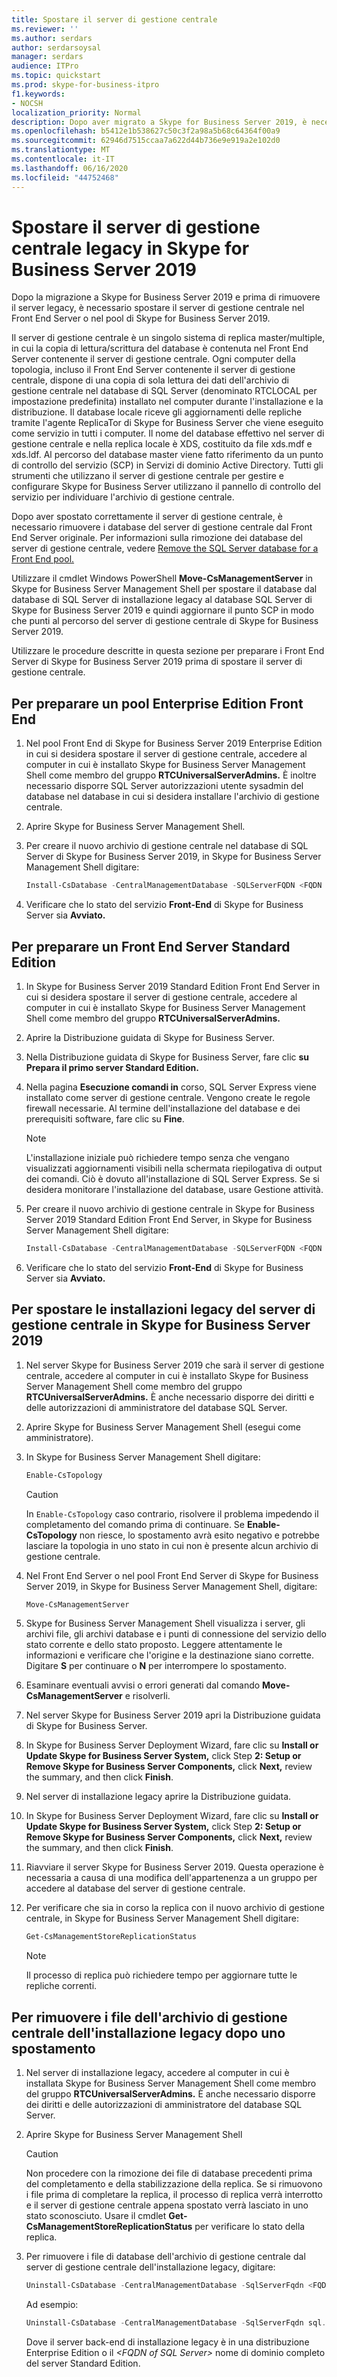 ```yaml
---
title: Spostare il server di gestione centrale
ms.reviewer: ''
ms.author: serdars
author: serdarsoysal
manager: serdars
audience: ITPro
ms.topic: quickstart
ms.prod: skype-for-business-itpro
f1.keywords:
- NOCSH
localization_priority: Normal
description: Dopo aver migrato a Skype for Business Server 2019, è necessario spostare il server di gestione centrale nel Front End Server o nel pool di Skype for Business Server 2019, prima di poter rimuovere il server legacy.
ms.openlocfilehash: b5412e1b538627c50c3f2a98a5b68c64364f00a9
ms.sourcegitcommit: 62946d7515ccaa7a622d44b736e9e919a2e102d0
ms.translationtype: MT
ms.contentlocale: it-IT
ms.lasthandoff: 06/16/2020
ms.locfileid: "44752468"
---
```

# <a name="move-the-legacy-central-management-server-to-skype-for-business-server-2019"></a>Spostare il server di gestione centrale legacy in Skype for Business Server 2019

Dopo la migrazione a Skype for Business Server 2019 e prima di rimuovere il server legacy, è necessario spostare il server di gestione centrale nel Front End Server o nel pool di Skype for Business Server 2019. 
  
Il server di gestione centrale è un singolo sistema di replica master/multiple, in cui la copia di lettura/scrittura del database è contenuta nel Front End Server contenente il server di gestione centrale. Ogni computer della topologia, incluso il Front End Server contenente il server di gestione centrale, dispone di una copia di sola lettura dei dati dell'archivio di gestione centrale nel database di SQL Server (denominato RTCLOCAL per impostazione predefinita) installato nel computer durante l'installazione e la distribuzione. Il database locale riceve gli aggiornamenti delle repliche tramite l'agente ReplicaTor di Skype for Business Server che viene eseguito come servizio in tutti i computer. Il nome del database effettivo nel server di gestione centrale e nella replica locale è XDS, costituito da file xds.mdf e xds.ldf. Al percorso del database master viene fatto riferimento da un punto di controllo del servizio (SCP) in Servizi di dominio Active Directory. Tutti gli strumenti che utilizzano il server di gestione centrale per gestire e configurare Skype for Business Server utilizzano il pannello di controllo del servizio per individuare l'archivio di gestione centrale.
  
Dopo aver spostato correttamente il server di gestione centrale, è necessario rimuovere i database del server di gestione centrale dal Front End Server originale. Per informazioni sulla rimozione dei database del server di gestione centrale, vedere [Remove the SQL Server database for a Front End pool.](remove-the-sql-server-database-for-a-front-end-pool.md)
  
Utilizzare il cmdlet Windows PowerShell **Move-CsManagementServer** in Skype for Business Server Management Shell per spostare il database dal database di SQL Server di installazione legacy al database SQL Server di Skype for Business Server 2019 e quindi aggiornare il punto SCP in modo che punti al percorso del server di gestione centrale di Skype for Business Server 2019. 
  
Utilizzare le procedure descritte in questa sezione per preparare i Front End Server di Skype for Business Server 2019 prima di spostare il server di gestione centrale.
  
## <a name="to-prepare-an-enterprise-edition-front-end-pool"></a>Per preparare un pool Enterprise Edition Front End

1. Nel pool Front End di Skype for Business Server 2019 Enterprise Edition in cui si desidera spostare il server di gestione centrale, accedere al computer in cui è installato Skype for Business Server Management Shell come membro del gruppo **RTCUniversalServerAdmins.** È inoltre necessario disporre SQL Server autorizzazioni utente sysadmin del database nel database in cui si desidera installare l'archivio di gestione centrale. 
    
2. Aprire Skype for Business Server Management Shell.
    
3. Per creare il nuovo archivio di gestione centrale nel database di SQL Server di Skype for Business Server 2019, in Skype for Business Server Management Shell digitare:
    
   ```PowerShell
   Install-CsDatabase -CentralManagementDatabase -SQLServerFQDN <FQDN of your SQL Server> -SQLInstanceName <name of instance>
   ```

4. Verificare che lo stato del servizio **Front-End** di Skype for Business Server sia **Avviato.**
    
## <a name="to-prepare-a-standard-edition-front-end-server"></a>Per preparare un Front End Server Standard Edition

1. In Skype for Business Server 2019 Standard Edition Front End Server in cui si desidera spostare il server di gestione centrale, accedere al computer in cui è installato Skype for Business Server Management Shell come membro del gruppo **RTCUniversalServerAdmins.** 
    
2. Aprire la Distribuzione guidata di Skype for Business Server.
    
3. Nella Distribuzione guidata di Skype for Business Server, fare clic **su Prepara il primo server Standard Edition.**
    
4. Nella pagina **Esecuzione comandi in** corso, SQL Server Express viene installato come server di gestione centrale. Vengono create le regole firewall necessarie. Al termine dell'installazione del database e dei prerequisiti software, fare clic su **Fine**.
    
    > [!NOTE]
    > L'installazione iniziale può richiedere tempo senza che vengano visualizzati aggiornamenti visibili nella schermata riepilogativa di output dei comandi. Ciò è dovuto all'installazione di SQL Server Express. Se si desidera monitorare l'installazione del database, usare Gestione attività. 
  
5. Per creare il nuovo archivio di gestione centrale in Skype for Business Server 2019 Standard Edition Front End Server, in Skype for Business Server Management Shell digitare: 
    
   ```PowerShell
   Install-CsDatabase -CentralManagementDatabase -SQLServerFQDN <FQDN of your Standard Edition Server> -SQLInstanceName <name of instance - RTC by default>
   ```

6. Verificare che lo stato del servizio **Front-End** di Skype for Business Server sia **Avviato.**
    
## <a name="to-move-the-legacy-installs-central-management-server-to-skype-for-business-server-2019"></a>Per spostare le installazioni legacy del server di gestione centrale in Skype for Business Server 2019

1. Nel server Skype for Business Server 2019 che sarà il server di gestione centrale, accedere al computer in cui è installato Skype for Business Server Management Shell come membro del gruppo **RTCUniversalServerAdmins.** È anche necessario disporre dei diritti e delle autorizzazioni di amministratore del database SQL Server. 
    
2. Aprire Skype for Business Server Management Shell (esegui come amministratore).
    
3. In Skype for Business Server Management Shell digitare: 
    
   ```PowerShell
   Enable-CsTopology
   ```

    > [!CAUTION]
    > In `Enable-CsTopology` caso contrario, risolvere il problema impedendo il completamento del comando prima di continuare. Se **Enable-CsTopology** non riesce, lo spostamento avrà esito negativo e potrebbe lasciare la topologia in uno stato in cui non è presente alcun archivio di gestione centrale. 
  
4. Nel Front End Server o nel pool Front End Server di Skype for Business Server 2019, in Skype for Business Server Management Shell, digitare: 
    
   ```PowerShell
   Move-CsManagementServer
   ```

5. Skype for Business Server Management Shell visualizza i server, gli archivi file, gli archivi database e i punti di connessione del servizio dello stato corrente e dello stato proposto. Leggere attentamente le informazioni e verificare che l'origine e la destinazione siano corrette. Digitare **S** per continuare o **N** per interrompere lo spostamento. 
    
6. Esaminare eventuali avvisi o errori generati dal comando **Move-CsManagementServer** e risolverli. 
    
7. Nel server Skype for Business Server 2019 apri la Distribuzione guidata di Skype for Business Server. 
    
8. In Skype for Business Server Deployment Wizard, fare clic su **Install or Update Skype for Business Server System,** click Step **2: Setup or Remove Skype for Business Server Components,** click **Next,** review the summary, and then click **Finish**. 
    
9. Nel server di installazione legacy aprire la Distribuzione guidata. 
    
10. In Skype for Business Server Deployment Wizard, fare clic su **Install or Update Skype for Business Server System,** click Step **2: Setup or Remove Skype for Business Server Components,** click **Next,** review the summary, and then click **Finish**. 
    
11. Riavviare il server Skype for Business Server 2019. Questa operazione è necessaria a causa di una modifica dell'appartenenza a un gruppo per accedere al database del server di gestione centrale.
    
12. Per verificare che sia in corso la replica con il nuovo archivio di gestione centrale, in Skype for Business Server Management Shell digitare: 
    
    ```PowerShell
    Get-CsManagementStoreReplicationStatus
    ```

    > [!NOTE]
    > Il processo di replica può richiedere tempo per aggiornare tutte le repliche correnti. 
  
## <a name="to-remove-legacy-install-central-management-store-files-after-a-move"></a>Per rimuovere i file dell'archivio di gestione centrale dell'installazione legacy dopo uno spostamento

1. Nel server di installazione legacy, accedere al computer in cui è installata Skype for Business Server Management Shell come membro del gruppo **RTCUniversalServerAdmins.** È anche necessario disporre dei diritti e delle autorizzazioni di amministratore del database SQL Server. 
    
2. Aprire Skype for Business Server Management Shell
    
    > [!CAUTION]
    > Non procedere con la rimozione dei file di database precedenti prima del completamento e della stabilizzazione della replica. Se si rimuovono i file prima di completare la replica, il processo di replica verrà interrotto e il server di gestione centrale appena spostato verrà lasciato in uno stato sconosciuto. Usare il cmdlet **Get-CsManagementStoreReplicationStatus** per verificare lo stato della replica. 
  
3. Per rimuovere i file di database dell'archivio di gestione centrale dal server di gestione centrale dell'installazione legacy, digitare:
    
   ```PowerShell
   Uninstall-CsDatabase -CentralManagementDatabase -SqlServerFqdn <FQDN of SQL Server> -SqlInstanceName <Name of source server>
   ```

    Ad esempio:
    
   ```PowerShell
   Uninstall-CsDatabase -CentralManagementDatabase -SqlServerFqdn sql.contoso.net -SqlInstanceName rtc
   ```

    Dove il server back-end di installazione legacy è in una distribuzione Enterprise Edition o il  _\<FQDN of SQL Server\>_ nome di dominio completo del server Standard Edition. 
    


